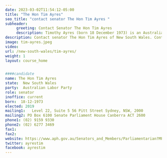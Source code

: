 ```yaml
---
date: 2023-03-02T11:54:12-05:00
title: "The Hon Tim Ayres"
seo_title: "contact senator The Hon Tim Ayres "
subheader:
     greeting: Contact Senator The Hon Tim Ayres
     description: Timothy Ayres (born 18 December 1973) is an Australian politician and trade unionist who was elected as a Senator for New South Wales at the 2019 federal election. He is a member of the Australian Labor Party and was previously a trade union official with the Australian Manufacturing Workers' Union (AMWU).
description: Contact senator The Hon Tim Ayres of New South Wales. Contact information for The Hon Tim Ayres includes email address, phone number, and mailing address.
image: tim-ayres.jpeg
video:
url: /new-south-wales/tim-ayres/
weight: 1
layout: course_home


####candidate
name: The Hon Tim Ayres
state:	New South Wales
party:	Australian Labor Party
role: senator
inoffice: current
born:  18-12-1973
elected: 2019
mailing1:	Level 22, Suite 5 56 Pitt Street Sydney, NSW, 2000
mailing2: PO Box 6100 Senate Parliament House Canberra ACT 2600
phone1:	(02) 9159 9330
phone2: (02) 6277 3469
fax1:
fax2:
website: https://www.aph.gov.au/Senators_and_Members/Parliamentarian?MPID=16913
twitter: ayrestim
facebook: ayrestim
---
```

